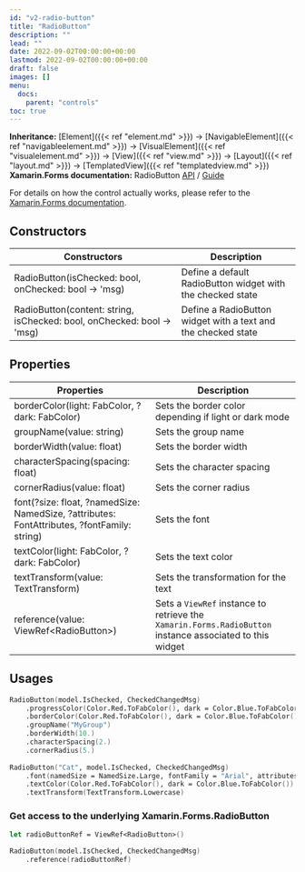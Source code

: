 ```yaml
---
id: "v2-radio-button"
title: "RadioButton"
description: ""
lead: ""
date: 2022-09-02T00:00:00+00:00
lastmod: 2022-09-02T00:00:00+00:00
draft: false
images: []
menu:
  docs:
    parent: "controls"
toc: true
---
```


**Inheritance:** [Element]({{< ref "element.md" >}}) -> [NavigableElement]({{< ref "navigableelement.md" >}}) -> [VisualElement]({{< ref "visualelement.md" >}}) -> [View]({{< ref "view.md" >}}) -> [Layout]({{< ref "layout.md" >}})  -> [TemplatedView]({{< ref "templatedview.md" >}})  
**Xamarin.Forms documentation:** RadioButton [API](https://docs.microsoft.com/en-us/dotnet/api/xamarin.forms.radiobutton) / [Guide](https://docs.microsoft.com/en-us/xamarin/xamarin-forms/user-interface/radiobutton)

For details on how the control actually works, please refer to the [Xamarin.Forms documentation](https://docs.microsoft.com/en-us/xamarin/xamarin-forms/user-interface/radiobutton).

## Constructors

| Constructors | Description |
|--|--|
| RadioButton(isChecked: bool, onChecked: bool -> 'msg) | Define a default RadioButton widget with the checked state |
| RadioButton(content: string, isChecked: bool, onChecked: bool -> 'msg)  | Define a RadioButton widget with a text and the checked state |

## Properties

| Properties | Description |
|--|--|
| borderColor(light: FabColor, ?dark: FabColor) | Sets the border color depending if light or dark mode |
| groupName(value: string) | Sets the group name |
| borderWidth(value: float) | Sets the border width |
| characterSpacing(spacing: float) | Sets the character spacing |
| cornerRadius(value: float) | Sets the corner radius |
| font(?size: float, ?namedSize: NamedSize, ?attributes: FontAttributes, ?fontFamily: string) | Sets the font |
| textColor(light: FabColor, ?dark: FabColor) | Sets the text color |
| textTransform(value: TextTransform) | Sets the transformation for the text |
| reference(value: ViewRef&lt;RadioButton&gt;) | Sets a `ViewRef` instance to retrieve the `Xamarin.Forms.RadioButton` instance associated to this widget |

## Usages

```fs
RadioButton(model.IsChecked, CheckedChangedMsg)
    .progressColor(Color.Red.ToFabColor(), dark = Color.Blue.ToFabColor())
    .borderColor(Color.Red.ToFabColor(), dark = Color.Blue.ToFabColor())  
    .groupName("MyGroup") 
    .borderWidth(10.) 
    .characterSpacing(2.) 
    .cornerRadius(5.) 
    
RadioButton("Cat", model.IsChecked, CheckedChangedMsg)
    .font(namedSize = NamedSize.Large, fontFamily = "Arial", attributes = FontAttributes.Bold)
    .textColor(Color.Red.ToFabColor(), dark = Color.Blue.ToFabColor()) 
    .textTransform(TextTransform.Lowercase)
```

### Get access to the underlying Xamarin.Forms.RadioButton

```fs
let radioButtonRef = ViewRef<RadioButton>()

RadioButton(model.IsChecked, CheckedChangedMsg)
    .reference(radioButtonRef)
```
